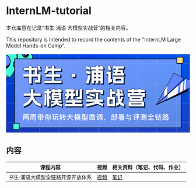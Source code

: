 # InternLM-tutorial

本仓库意在记录“书生·浦语 大模型实战营”的相关内容。

This repository is intended to record the contents of the "InternLM Large Model Hands-on Camp".

![camp](assets/camp.png)

## 内容

| 课程内容 | 视频 | 相关资料（笔记、代码、作业） |
| -- | -- | -- |
| 书生·浦语大模型全链路开源开放体系 | [视频](https://www.bilibili.com/video/BV1Rc411b7ns/) | [笔记](https://github.com/fanqiNO1/InternLM-tutorial/tree/main/section1/notes.md)

